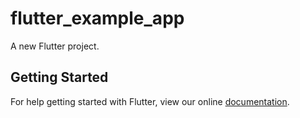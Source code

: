 # flutter_example_app

A new Flutter project.

## Getting Started

For help getting started with Flutter, view our online
[documentation](https://flutter.io/).
